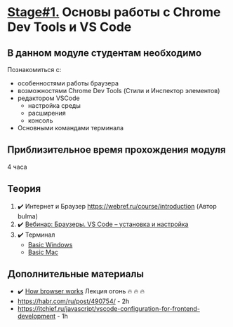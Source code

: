 # [Stage#1.](../../) Основы работы с Chrome Dev Tools и VS Code
## В данном модуле студентам необходимо
Познакомиться с:
- особенностями работы браузера
- возможностями Chrome Dev Tools (Стили и Инспектор элементов)
- редактором VSCode
    - настройка среды
    - расширения
    - консоль
- Основными командами терминала

## Приблизительное время прохождения модуля
4 часа

## Теория
1. ✔️ Интернет и Браузер https://webref.ru/course/introduction (Автор bulma)
2. ✔️ [Вебинар: Браузеры. VS Code – установка и настройка](https://www.youtube.com/watch?v=nd2VYxOsOwY)
3. ✔️ Терминал
     - [Basic Windows](https://www.digitalcitizen.life/command-prompt-how-use-basic-commands)
     - [Basic Mac](https://www.imore.com/how-use-terminal-mac-when-you-have-no-idea-where-start)

## Дополнительные материалы
- ✔️ [How browser works](https://youtu.be/gdriDw-ciH8) Лекция огонь 🔥 🔥 🔥
- https://habr.com/ru/post/490754/ - 2h
- https://itchief.ru/javascript/vscode-configuration-for-frontend-development - 1h
